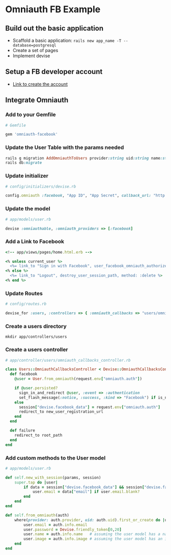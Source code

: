 # Omniauth FB Example

## Build out the basic application

- Scaffold a basic application: `rails new app_name -T --database=postgresql`
- Create a set of pages
- Implement devise


## Setup a FB developer account

- [Link to create the account](https://developers.facebook.com/)


## Integrate Omniauth

### Add to your Gemfile

```ruby
# Gemfile

gem 'omniauth-facebook'
```

### Update the User Table with the params needed

```ruby
rails g migration AddOmniauthToUsers provider:string uid:string name:string image:text
rails db:migrate
```

### Update initializer

```ruby
# config/initializers/devise.rb

config.omniauth :facebook, "App ID", "App Secret", callback_url: "http://localhost:3000/users/auth/facebook/callback"
```


### Update the model

```ruby
# app/models/user.rb

devise :omniauthable, :omniauth_providers => [:facebook]
```


### Add a Link to Facebook

```ruby
<!-- app/views/pages/home.html.erb -->

<% unless current_user %>
  <%= link_to "Sign in with Facebook", user_facebook_omniauth_authorize_path %>
<% else %>
  <%= link_to "Logout", destroy_user_session_path, method: :delete %>
<% end %>
```


### Update Routes

```ruby
# config/routes.rb

devise_for :users, :controllers => { :omniauth_callbacks => "users/omniauth_callbacks" }
```


### Create a users directory

```
mkdir app/controllers/users
```


### Create a users controller

```ruby
# app/controller/users/omniauth_callbacks_controller.rb

class Users::OmniauthCallbacksController < Devise::OmniauthCallbacksController
  def facebook
    @user = User.from_omniauth(request.env["omniauth.auth"])

    if @user.persisted?
      sign_in_and_redirect @user, :event => :authentication
      set_flash_message(:notice, :success, :kind => "Facebook") if is_navigational_format?
    else
      session["devise.facebook_data"] = request.env["omniauth.auth"]
      redirect_to new_user_registration_url
    end
  end

  def failure
    redirect_to root_path
  end
end
```


### Add custom methods to the User model

```ruby
# app/models/user.rb

def self.new_with_session(params, session)
	super.tap do |user|
		if data = session["devise.facebook_data"] && session["devise.facebook_data"]["extra"]["raw_info"]
			user.email = data["email"] if user.email.blank?
		end
	end
end

def self.from_omniauth(auth)
	where(provider: auth.provider, uid: auth.uid).first_or_create do |user|
		user.email = auth.info.email
		user.password = Devise.friendly_token[0,20]
		user.name = auth.info.name   # assuming the user model has a name
		user.image = auth.info.image # assuming the user model has an image
	end
end
```
